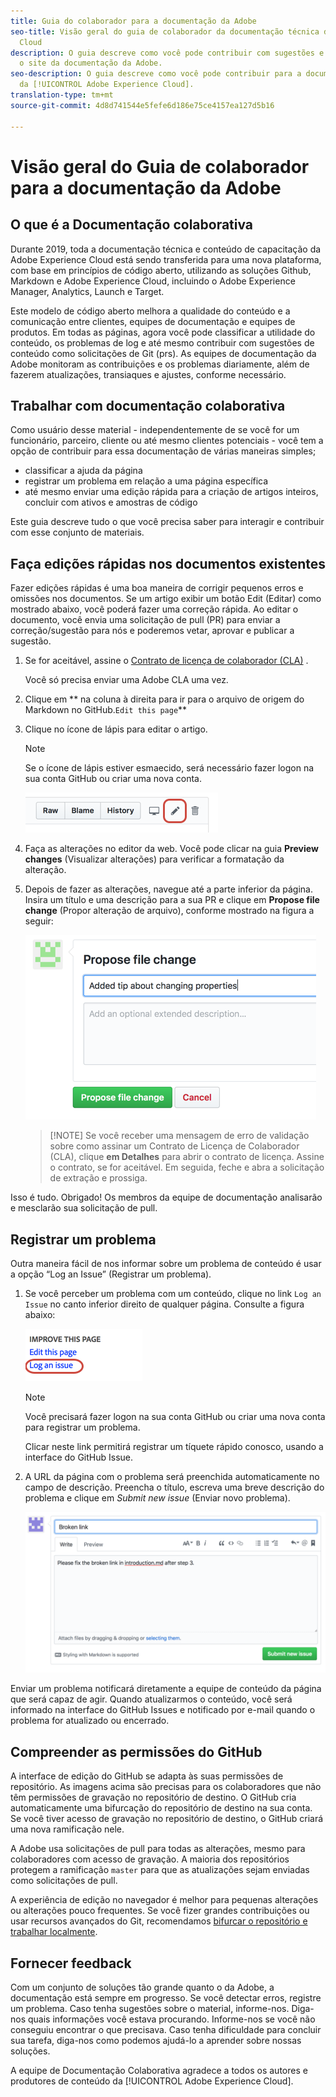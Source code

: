 ```yaml
---
title: Guia do colaborador para a documentação da Adobe
seo-title: Visão geral do guia de colaborador da documentação técnica da Adobe Experience
  Cloud
description: O guia descreve como você pode contribuir com sugestões e adições para
  o site da documentação da Adobe.
seo-description: O guia descreve como você pode contribuir para a documentação técnica
  da [!UICONTROL Adobe Experience Cloud].
translation-type: tm+mt
source-git-commit: 4d8d741544e5fefe6d186e75ce4157ea127d5b16

---
```



# Visão geral do Guia de colaborador para a documentação da Adobe

## O que é a Documentação colaborativa

Durante 2019, toda a documentação técnica e conteúdo de capacitação da Adobe Experience Cloud está sendo transferida para uma nova plataforma, com base em princípios de código aberto, utilizando as soluções Github, Markdown e Adobe Experience Cloud, incluindo o Adobe Experience Manager, Analytics, Launch e Target.

Este modelo de código aberto melhora a qualidade do conteúdo e a comunicação entre clientes, equipes de documentação e equipes de produtos. Em todas as páginas, agora você pode classificar a utilidade do conteúdo, os problemas de log e até mesmo contribuir com sugestões de conteúdo como solicitações de Git (prs). As equipes de documentação da Adobe monitoram as contribuições e os problemas diariamente, além de fazerem atualizações, transiaques e ajustes, conforme necessário.

## Trabalhar com documentação colaborativa

Como usuário desse material - independentemente de se você for um funcionário, parceiro, cliente ou até mesmo clientes potenciais - você tem a opção de contribuir para essa documentação de várias maneiras simples;

* classificar a ajuda da página
* registrar um problema em relação a uma página específica
* até mesmo enviar uma edição rápida para a criação de artigos inteiros, concluir com ativos e amostras de código

Este guia descreve tudo o que você precisa saber para interagir e contribuir com esse conjunto de materiais.

<!--
> [!IMPORTANT]
> All repositories that publish to docs.adobe.com have adopted the [Adobe Open Source Code of Conduct](../code-of-conduct.md) or the [.NET Foundation Code of Conduct](https://dotnetfoundation.org/code-of-conduct). For more information, see the [Contributing](../contributing.md) article.
>
> Minor corrections or clarifications to documentation and code examples in public repositories are covered by the [Adobe Documentation Terms of Use](https://www.adobe.com/legal/terms.html). New or significant changes generate a comment in the pull request, asking you to submit an online Contribution License Agreement (CLA) if you are not an employee of Adobe. We need you to complete the online form before we can review or accept your pull request.
--->

## Faça edições rápidas nos documentos existentes

Fazer edições rápidas é uma boa maneira de corrigir pequenos erros e omissões nos documentos. Se um artigo exibir um botão Edit (Editar) como mostrado abaixo, você poderá fazer uma correção rápida. Ao editar o documento, você envia uma solicitação de pull (PR) para enviar a correção/sugestão para nós e poderemos vetar, aprovar e publicar a sugestão.

1. Se for aceitável, assine o [Contrato de licença de colaborador (CLA)](http://opensource.adobe.com/cla.html) .

   Você só precisa enviar uma Adobe CLA uma vez.
1. Clique em ** na coluna à direita para ir para o arquivo de origem do Markdown no GitHub.`Edit this page`**
1. Clique no ícone de lápis para editar o artigo.

   > [!NOTE]
   > Se o ícone de lápis estiver esmaecido, será necessário fazer logon na sua conta GitHub ou criar uma nova conta.

   ![Localização do ícone de lápis](assets/edit-icon.png)

1. Faça as alterações no editor da web. Você pode clicar na guia **Preview changes** (Visualizar alterações) para verificar a formatação da alteração.
1. Depois de fazer as alterações, navegue até a parte inferior da página. Insira um título e uma descrição para a sua PR e clique em **Propose file change** (Propor alteração de arquivo), conforme mostrado na figura a seguir:

   ![como propor sua alteração](assets/submit-pull-request.png)

   >[!NOTE] Se você receber uma mensagem de erro de validação sobre como assinar um Contrato de Licença de Colaborador (CLA), clique **em Detalhes** para abrir o contrato de licença. Assine o contrato, se for aceitável. Em seguida, feche e abra a solicitação de extração e prossiga.

Isso é tudo. Obrigado! Os membros da equipe de documentação analisarão e mesclarão sua solicitação de pull.

## Registrar um problema

Outra maneira fácil de nos informar sobre um problema de conteúdo é usar a opção “Log an Issue” (Registrar um problema).

1. Se você perceber um problema com um conteúdo, clique no link `Log an Issue` no canto inferior direito de qualquer página. Consulte a figura abaixo:

   ![](assets/git_log_issue.png)

   > [!NOTE]
   > Você precisará fazer logon na sua conta GitHub ou criar uma nova conta para registrar um problema.

   Clicar neste link permitirá registrar um tíquete rápido conosco, usando a interface do GitHub Issue.

1. A URL da página com o problema será preenchida automaticamente no campo de descrição. Preencha o título, escreva uma breve descrição do problema e clique em *Submit new issue* (Enviar novo problema).

   ![](assets/git_issue_example.png)

Enviar um problema notificará diretamente a equipe de conteúdo da página que será capaz de agir. Quando atualizarmos o conteúdo, você será informado na interface do GitHub Issues e notificado por e-mail quando o problema for atualizado ou encerrado.

## Compreender as permissões do GitHub

A interface de edição do GitHub se adapta às suas permissões de repositório. As imagens acima são precisas para os colaboradores que não têm permissões de gravação no repositório de destino. O GitHub cria automaticamente uma bifurcação do repositório de destino na sua conta. Se você tiver acesso de gravação no repositório de destino, o GitHub criará uma nova ramificação nele.

A Adobe usa solicitações de pull para todas as alterações, mesmo para colaboradores com acesso de gravação. A maioria dos repositórios protegem a ramificação `master` para que as atualizações sejam enviadas como solicitações de pull.

A experiência de edição no navegador é melhor para pequenas alterações ou alterações pouco frequentes. Se você fizer grandes contribuições ou usar recursos avançados do Git, recomendamos [bifurcar o repositório e trabalhar localmente](setup/full-workflow.md).

## Fornecer feedback

Com um conjunto de soluções tão grande quanto o da Adobe, a documentação está sempre em progresso. Se você detectar erros, registre um problema. Caso tenha sugestões sobre o material, informe-nos. Diga-nos quais informações você estava procurando. Informe-nos se você não conseguiu encontrar o que precisava. Caso tenha dificuldade para concluir sua tarefa, diga-nos como podemos ajudá-lo a aprender sobre nossas soluções.

A equipe de Documentação Colaborativa agradece a todos os autores e produtores de conteúdo da [!UICONTROL Adobe Experience Cloud].
